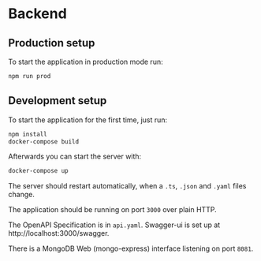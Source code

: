 # Backend

## Production setup
To start the application in production mode run:

```bash
npm run prod
```

## Development setup
To start the application for the first time, just run:

```bash
npm install
docker-compose build
```

Afterwards you can start the server with:

```bash
docker-compose up
```

The server should restart automatically, when a `.ts`, `.json` and `.yaml`
files change.

The application should be running on port `3000` over plain HTTP.

The OpenAPI Specification is in `api.yaml`. Swagger-ui is set up at http://localhost:3000/swagger.

There is a MongoDB Web (mongo-express) interface listening on port `8081`.

